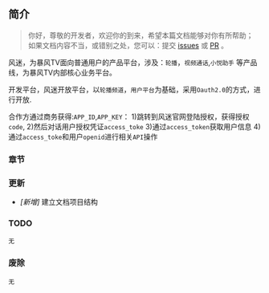 <!-- toc -->

## 简介

> 你好，尊敬的开发者，欢迎你的到来，希望本篇文档能够对你有所帮助；
> 如果文档内容不当，或错别之处，您可以：提交 [issues](https://github.com/dingdayu/fengmiWiki/issues) 或 [PR](https://github.com/dingdayu/fengmiWiki/pulls) 。

风迷，为暴风TV面向普通用户的产品平台，涉及：`轮播`，`视频通话`,`小悦助手` 等产品线，为暴风TV内部核心业务平台。

开发平台，风迷开放平台，以`轮播频道`，`用户平台`为基础，采用`Oauth2.0`的方式，进行开放.

合作方通过商务获得:`APP_ID`,`APP_KEY`：
1)跳转到风迷官网登陆授权，获得授权`code`,
2)然后对话用户授权凭证`access_toke`
3)通过`access_token`获取用户信息
4)通过`access_toke`和用户`openid`进行相关`API`操作

### 章节



### 更新

+ _[新增]_ 建立文档项目结构

### TODO

```
无
```


### 废除

```
无
```